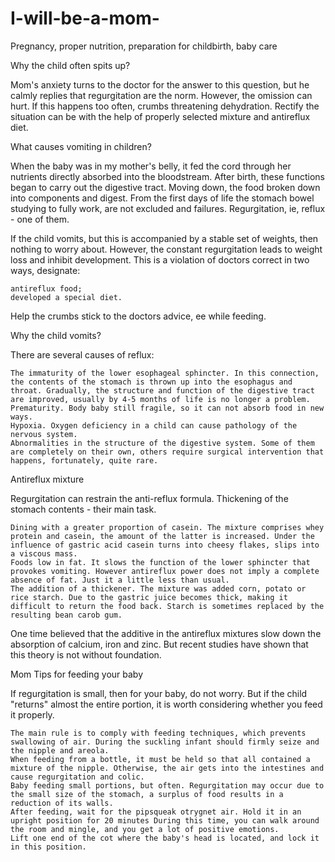 # I-will-be-a-mom-

Pregnancy, proper nutrition, preparation for childbirth, baby care

Why the child often spits up?

Mom's anxiety turns to the doctor for the answer to this question, but he calmly replies that regurgitation are the norm. However, the omission can hurt. If this happens too often, crumbs threatening dehydration. Rectify the situation can be with the help of properly selected mixture and antireflux diet.

What causes vomiting in children?

When the baby was in my mother's belly, it fed the cord through her nutrients directly absorbed into the bloodstream. After birth, these functions began to carry out the digestive tract. Moving down, the food broken down into components and digest. From the first days of life the stomach bowel studying to fully work, are not excluded and failures. Regurgitation, ie, reflux - one of them.

If the child vomits, but this is accompanied by a stable set of weights, then nothing to worry about. However, the constant regurgitation leads to weight loss and inhibit development. This is a violation of doctors correct in two ways, designate:

    antireflux food;
    developed a special diet.

Help the crumbs stick to the doctors advice, ee while feeding.

Why the child vomits?

There are several causes of reflux:

    The immaturity of the lower esophageal sphincter. In this connection, the contents of the stomach is thrown up into the esophagus and throat. Gradually, the structure and function of the digestive tract are improved, usually by 4-5 months of life is no longer a problem.
    Prematurity. Body baby still fragile, so it can not absorb food in new ways.
    Hypoxia. Oxygen deficiency in a child can cause pathology of the nervous system.
    Abnormalities in the structure of the digestive system. Some of them are completely on their own, others require surgical intervention that happens, fortunately, quite rare.

Antireflux mixture 

Regurgitation can restrain the anti-reflux formula. Thickening of the stomach contents - their main task.

    Dining with a greater proportion of casein. The mixture comprises whey protein and casein, the amount of the latter is increased. Under the influence of gastric acid casein turns into cheesy flakes, slips into a viscous mass.
    Foods low in fat. It slows the function of the lower sphincter that provokes vomiting. However antireflux power does not imply a complete absence of fat. Just it a little less than usual.
    The addition of a thickener. The mixture was added corn, potato or rice starch. Due to the gastric juice becomes thick, making it difficult to return the food back. Starch is sometimes replaced by the resulting bean carob gum.

One time believed that the additive in the antireflux mixtures slow down the absorption of calcium, iron and zinc. But recent studies have shown that this theory is not without foundation.

Mom Tips for feeding your baby

If regurgitation is small, then for your baby, do not worry. But if the child
"returns" almost the entire portion, it is worth considering whether you feed it properly.

    The main rule is to comply with feeding techniques, which prevents swallowing of air. During the suckling infant should firmly seize and the nipple and areola.
    When feeding from a bottle, it must be held so that all contained a mixture of the nipple. Otherwise, the air gets into the intestines and cause regurgitation and colic.
    Baby feeding small portions, but often. Regurgitation may occur due to the small size of the stomach, a surplus of food results in a reduction of its walls.
    After feeding, wait for the pipsqueak otrygnet air. Hold it in an upright position for 20 minutes During this time, you can walk around the room and mingle, and you get a lot of positive emotions.
    Lift one end of the cot where the baby's head is located, and lock it in this position.





